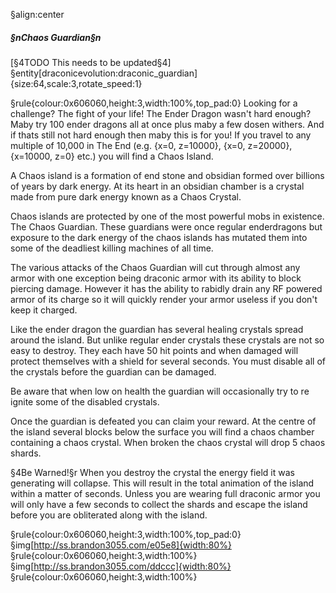 §align:center
##### §nChaos Guardian§n
[§4TODO This needs to be updated§4]
§entity[draconicevolution:draconic_guardian]{size:64,scale:3,rotate_speed:1}
 
§rule{colour:0x606060,height:3,width:100%,top_pad:0}
Looking for a challenge? The fight of your life! The Ender Dragon wasn't hard enough? Maby try 100 ender dragons all at once plus maby a few dosen withers. And if thats still not hard enough then maby this is for you! If you travel to any multiple of 10,000 in The End (e.g. {x=0, z=10000}, {x=0, z=20000}, {x=10000, z=0} etc.) you will find a Chaos Island.

A Chaos island is a formation of end stone and obsidian formed over billions of years by dark energy. At its heart in an obsidian chamber is a crystal made from pure dark energy known as a Chaos Crystal.

Chaos islands are protected by one of the most powerful mobs in existence. The Chaos Guardian. These guardians were once regular enderdragons but exposure to the dark energy of the chaos islands has mutated them into some of the deadliest killing machines of all time.

The various attacks of the Chaos Guardian will cut through almost any armor with one exception being draconic armor with its ability to block piercing damage. However it has the ability to rabidly drain any RF powered armor of its charge so it will quickly render your armor useless if you don't keep it charged.

Like the ender dragon the guardian has several healing crystals spread around the island. But unlike regular ender crystals these crystals are not so easy to destroy. They each have 50 hit points and when damaged will protect themselves with a shield for several seconds. You must disable all of the crystals before the guardian can be damaged.

Be aware that when low on health the guardian will occasionally try to re ignite some of the disabled crystals.

Once the guardian is defeated you can claim your reward. At the centre of the island several blocks below the surface you will find a chaos chamber containing a chaos crystal. When broken the chaos crystal will drop 5 chaos shards.

§4Be Warned!§r When you destroy the crystal the energy field it was generating will collapse. This will result in the total animation of the island within a matter of seconds. Unless you are wearing full draconic armor you will only have a few seconds to collect the shards and escape the island before you are obliterated along with the island.

§rule{colour:0x606060,height:3,width:100%,top_pad:0}
§img[http://ss.brandon3055.com/e05e8]{width:80%}
§rule{colour:0x606060,height:3,width:100%}
§img[http://ss.brandon3055.com/ddccc]{width:80%}
§rule{colour:0x606060,height:3,width:100%}